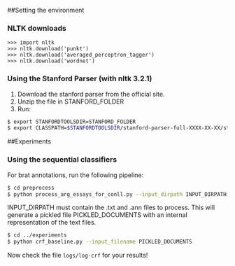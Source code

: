 ##Setting the environment

### NLTK downloads

```
>>> import nltk
>>> nltk.download('punkt')
>>> nltk.download('averaged_perceptron_tagger')
>>> nltk.download('wordnet')
```

### Using the Stanford Parser (with nltk 3.2.1)

1. Download the stanford parser from the official site.
2. Unzip the file in STANFORD_FOLDER
3. Run:
```bash
$ export STANFORDTOOLSDIR=STANFORD_FOLDER
$ export CLASSPATH=$STANFORDTOOLSDIR/stanford-parser-full-XXXX-XX-XX/stanford-parser.jar:$STANFORDTOOLSDIR/stanford-parser-full-XXXX-XX-XX/stanford-parser-3.6.0-models.jar:$STANFORDTOOLSDIR/stanford-parser-full-XXXX-XX-XX/slf4j-api.jar
```

##Experiments
### Using the sequential classifiers

For brat annotations, run the following pipeline:

```bash
$ cd preprocess
$ python process_arg_essays_for_conll.py --input_dirpath INPUT_DIRPATH --output_file PICKLED_DOCUMENTS
```

INPUT_DIRPATH must contain the .txt and .ann files to process. This will
generate a pickled file PICKLED_DOCUMENTS with an internal representation of the text
files.

```bash
$ cd ../experiments
$ python crf_baseline.py --input_filename PICKLED_DOCUMENTS
```

Now check the file `logs/log-crf` for your results!